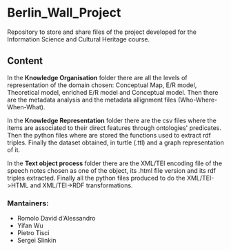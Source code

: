 # Berlin_Wall_Project

Repository to store and share files of the project developed for the Information Science and Cultural Heritage course.

## Content
In the **Knowledge Organisation** folder there are all the levels of representation of the domain chosen: Conceptual Map, E/R model, Theoretical model, enriched E/R model and Conceptual model. Then there are the metadata analysis and the metadata allignment files (Who-Where-When-What).

In the **Knowledge Representation** folder there are the csv files where the items are associated to their direct features through ontologies' predicates. Then the python files where are stored the functions used to extract rdf triples. Finally the dataset obtained, in turtle (.ttl) and a graph representation of it.

In the **Text object process** folder there are the XML/TEI encoding file of the speech notes chosen as one of the object, its .html file version and its rdf triples extracted. Finally all the python files produced to do the XML/TEI->HTML and XML/TEI->RDF transformations.

### Mantainers:
* Romolo David d'Alessandro
* Yifan Wu
* Pietro Tisci
* Sergei Slinkin
